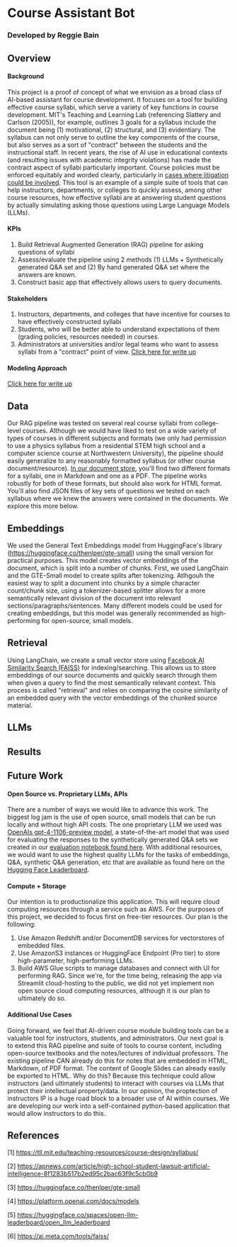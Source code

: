 # Course Assistant Bot
### Developed by Reggie Bain
## Overview
#### Background
This project is a proof of concept of what we envision as a broad class of AI-based assistant for course development. It focuses on a tool for building effective course syllabi, which serve a variety of key functions in course development. MIT's Teaching and Learning Lab (referencing Slattery and Carlson (2005)), for example, outlines 3 goals for a syllabus include the document being (1) motivational, (2) structural, and (3) evidentiary. The syllabus can not only serve to outline the key components of the course, but also serves as a sort of "contract" between the students and the instructional staff. In recent years, the rise of AI use in educational contexts (and resulting issues with academic integrity violations) has made the contract aspect of syllabi particularly important. Course policies must be enforced equitably and worded clearly, particularly in [cases where litigation could be involved](https://apnews.com/article/high-school-student-lawsuit-artificial-intelligence-8f1283b517b2ed95c2bac63f9c5cb0b9). This tool is an example of a simple suite of tools that can help instructors, departments, or colleges to quickly assess, among other course resources, how effective syllabi are at answering student questions by actually simulating asking those questions using Large Language Models (LLMs).
#### KPIs
1. Build Retrieval Augmented Generation (RAG) pipeline for asking questions of syllabi
2. Assess/evaluate the pipeline using 2 methods (1) LLMs + Synthetically generated Q&A set and (2) By hand generated Q&A set where the answers are known.
3. Construct basic app that effectively allows users to query documents.
#### Stakeholders
1. Instructors, departments, and colleges that have incentive for courses to have effectively constructed syllabi
2. Students, who will be better able to understand expectations of them (grading policies, resources needed) in courses.
3. Administrators at universities and/or legal teams who want to assess syllabi from a "contract" point of view.
[Click here for write up](https://docs.google.com/document/d/1TLx1REQPteNJ01rnNXXXq0XGCFc9cZoriAiHYC5Np24/edit#heading=h.fcffuc5owalc)
#### Modeling Approach
[Click here for write up](https://docs.google.com/document/d/16rt5T4E6p_cVWof3mqoyO5XgBXt_k8VFKqReElIY_DQ/edit?usp=sharing)
## Data
Our RAG pipeline was tested on several real course syllabi from college-level courses. Although we would have liked to test on a wide variety of types of courses in different subjects and formats (we only had permission to use a physics syllabus from a residential STEM high school and a computer science course at Northwestern University), the pipeline should easily generalize to any reasonably formatted syllabus (or other course document/resource). [In our document store](./documents), you'll find two different formats for a syllabi, one in Markdown and one as a PDF. The pipeline works robustly for both of these formats, but should also work for HTML format. You'll also find JSON files of key sets of questions we tested on each syllabus where we knew the answers were contained in the documents. We explore this more below.
## Embeddings
We used the General Text Embeddings model from HuggingFace's library (https://huggingface.co/thenlper/gte-small) using the small version for practical purposes. This model creates vector embeddings of the document, which is split into a number of chunks. First, we used LangChain and the GTE-Small model to create splits after tokenizing. Atlhgouh the easiest way to split a document into chunks by a simple character count/chunk size, using a tokenizer-based splitter allows for a more semantically relevant division of the document into relevant sections/paragraphs/sentences. Many different models could be used for creating embeddings, but this model was generally recommended as high-performing for open-source, small models. 
## Retrieval
Using LangChain, we create a small vector store using [Facebook AI Similarity Search (FAISS)](https://ai.meta.com/tools/faiss/) for indexing/searching. This allows us to store embeddings of our source documents and quickly search through them when given a query to find the most semantically relevant context. This process is called "retrieval" and relies on comparing the cosine similarity of an embedded query with the vector embeddings of the chunked source material.
## LLMs
## Results
## Future Work
#### Open Source vs. Proprietary LLMs, APIs
There are a number of ways we would like to advance this work. The biggest log jam is the use of open source, small models that can be run locally and without high API costs. The one proprietary LLM we used was [OpenAIs gpt-4-1106-preview model](https://platform.openai.com/docs/models), a state-of-the-art model that was used for evaluating the responses to the synthetically generated Q&A sets we created in our [evaluation notebook found here](./src/rag-eval.ipynb). With additional resources, we would want to use the highest quality LLMs for the tasks of embeddings, Q&A, synthetic Q&A generation, etc that are available as found here on the [Hugging Face Leaderboard](https://huggingface.co/spaces/open-llm-leaderboard/open_llm_leaderboard).
#### Compute + Storage
Our intention is to productionalize this application. This will require cloud computing resources through a service such as AWS. For the purposes of this project, we decided to focus first on free-tier resources. Our plan is the following:
1. Use Amazon Redshift and/or DocumentDB services for vectorstores of embedded files.
2. Use AmazonS3 instances or HuggingFace Endpoint (Pro tier) to store high-parameter, high-performing LLMs.
3. Build AWS Glue scripts to manage databases and connect with UI for performing RAG.
Since we're, for the time being, releasing the app via Streamlit cloud-hosting to the public, we did not yet implement non open source cloud computing resources, although it is our plan to ultimately do so.
#### Additional Use Cases
Going forward, we feel that AI-driven course module building tools can be a valuable tool for instructors, students, and administrators. Our next goal is to extend this RAG pipeline and suite of tools to course content, including open-source textbooks and the notes/lectures of individual professors. The existing pipeline CAN already do this for notes that are embedded in HTML, Markdown, of PDF format. The content of Google Slides can already easily be exported to HTML. Why do this? Because this technique could allow instructors (and ultimately students) to interact with courses via LLMs that protect their intellectual property/data. In our opinion, the proptection of instructors IP is a huge road block to a broader use of AI within courses. We are developing our work into a self-contained python-based application that would allow instructors to do this.
## References
[1] https://tll.mit.edu/teaching-resources/course-design/syllabus/

[2] https://apnews.com/article/high-school-student-lawsuit-artificial-intelligence-8f1283b517b2ed95c2bac63f9c5cb0b9 

[3] https://huggingface.co/thenlper/gte-small 

[4] https://platform.openai.com/docs/models 

[5] https://huggingface.co/spaces/open-llm-leaderboard/open_llm_leaderboard

[6] https://ai.meta.com/tools/faiss/